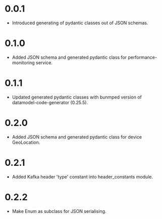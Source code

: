 # 0.0.1
- Introduced generating of pydantic classes out of JSON schemas.

# 0.1.0
- Added JSON schema and generated pydantic class for performance-monitoring service.

# 0.1.1
- Updated generated pydantic classes with bunmped version
  of datamodel-code-generator (0.25.5).

# 0.2.0
- Added JSON schema and generated pydantic class for device GeoLocation.

# 0.2.1
- Added Kafka header 'type' constant into header_constants module.

# 0.2.2
- Make Enum as subclass for JSON serialising.
